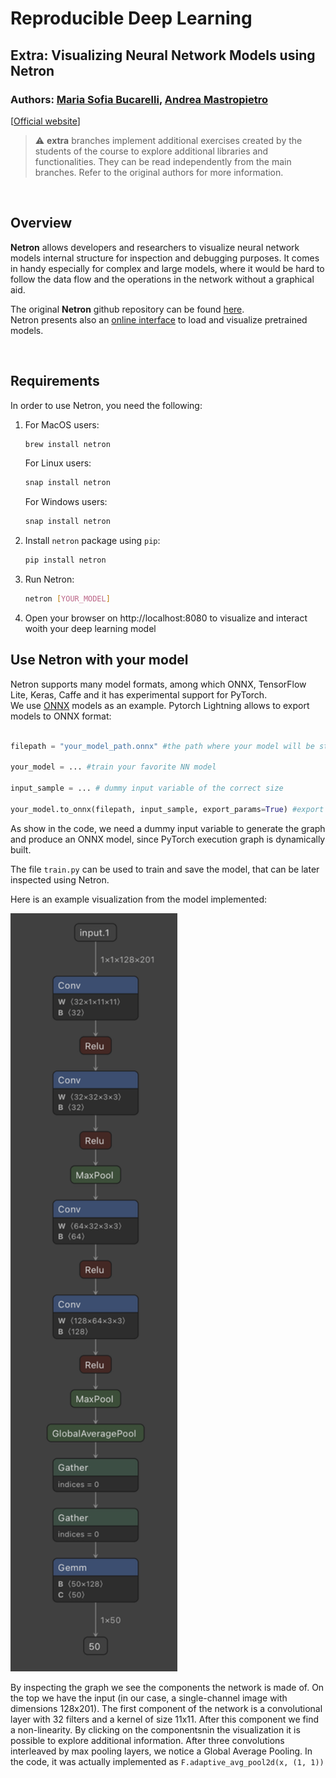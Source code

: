 # Reproducible Deep Learning
## Extra: Visualizing Neural Network Models using Netron
### Authors: [Maria Sofia Bucarelli](https://github.com/memis12), [Andrea Mastropietro](https://github.com/AndMastro)

[[Official website](https://www.sscardapane.it/teaching/reproducibledl/)]

> :warning: **extra** branches implement additional exercises created by the students of the course to explore additional libraries and functionalities. They can be read independently from the main branches. Refer to the original authors for more information.

&nbsp;

## Overview

**Netron** allows developers and researchers to visualize neural network models internal structure for inspection and debugging purposes. It comes in handy especially for complex and large models, where it would be hard to follow the data flow and the operations in the network without a graphical aid.

The original **Netron** github repository can be found [here](https://github.com/lutzroeder/netron).\
Netron presents also an [online interface](https://netron.app) to load and visualize pretrained models. 

&nbsp;

## Requirements
In order to use Netron, you need the following:

1. For MacOS users:
    ```bash 
    brew install netron
    ```
   For Linux users:
   ```bash 
   snap install netron
   ```
   For Windows users:
   ```bash 
   snap install netron
   ```
2. Install `netron` package using `pip`:
    ```bash
    pip install netron
    ```
3. Run Netron:
   ```bash
   netron [YOUR_MODEL]
   ``` 
4. Open your browser on http://localhost:8080 to visualize and interact woith your deep learning model

## Use Netron with your model

Netron supports many model formats, among which ONNX, TensorFlow Lite, Keras, Caffe and it has experimental support for PyTorch.\
We use [ONNX](https://onnx.ai/index.html) models as an example. Pytorch Lightning allows to export models to ONNX format:

```python

filepath = "your_model_path.onnx" #the path where your model will be stored

your_model = ... #train your favorite NN model

input_sample = ... # dummy input variable of the correct size

your_model.to_onnx(filepath, input_sample, export_params=True) #export your model to ONNX format

```

As show in the code, we need a dummy input variable to generate the graph and produce an ONNX model, since PyTorch execution graph is dynamically built.

The file ```train.py``` can be used to train and save the model, that can be later inspected using Netron.

Here is an example visualization from the model implemented:

<img src="images/audionet_graph.png" width="267" height="1213" />

By inspecting the graph we see the components the network is made of. On the top we have the input (in our case, a single-channel image with dimensions 128x201). The first component of the network is a convolutional layer with 32 filters and a kernel of size 11x11. After this component we find a non-linearity. By clicking on the componentsnin the visualization it is possible to explore additional information. After three convolutions interleaved by max pooling layers, we notice a Global Average Pooling. In the code, it was actually implemented as ```F.adaptive_avg_pool2d(x, (1, 1))``` 
